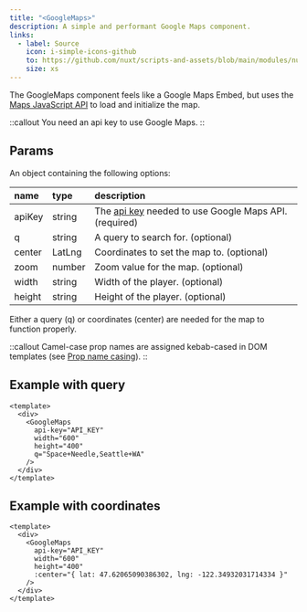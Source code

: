 ```yaml
---
title: "<GoogleMaps>"
description: A simple and performant Google Maps component.
links:
  - label: Source
    icon: i-simple-icons-github
    to: https://github.com/nuxt/scripts-and-assets/blob/main/modules/nuxt-third-party-capital/src/runtime/components/GoogleMaps.ts
    size: xs
---
```


The GoogleMaps component feels like a Google Maps Embed, but uses the [Maps JavaScript API](https://developers.google.com/maps/documentation/javascript) to load and initialize the map.

::callout
You need an api key to use Google Maps.
::

## Params

An object containing the following options:

| name | type | description                       |
|:-----|:-------|:--------------------------------|
| apiKey | string | The [api key](https://developers.google.com/maps/documentation/javascript/get-api-key) needed to use Google Maps API. (required)|
| q | string | A query to search for. (optional)|
| center | LatLng | Coordinates to set the map to. (optional) |
| zoom | number | Zoom value for the map. (optional) |
| width | string | Width of the player. (optional)|
| height | string | Height of the player. (optional)|

Either a query (q) or coordinates (center) are needed for the map to function properly.

::callout
Camel-case prop names are assigned kebab-cased in DOM templates (see [Prop name casing](https://vuejs.org/style-guide/rules-strongly-recommended.html#prop-name-casing)).
::

## Example with query

```vue
<template>
  <div>
    <GoogleMaps
      api-key="API_KEY"
      width="600"
      height="400"
      q="Space+Needle,Seattle+WA"
    />
  </div>
</template>
```

## Example with coordinates

```vue
<template>
  <div>
    <GoogleMaps
      api-key="API_KEY"
      width="600"
      height="400"
      :center="{ lat: 47.62065090386302, lng: -122.34932031714334 }"
    />
  </div>
</template>
```
